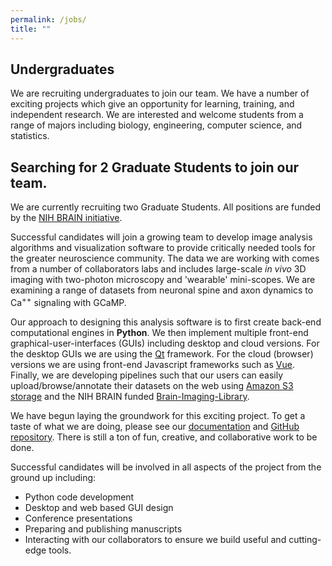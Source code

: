 ```yaml
---
permalink: /jobs/
title: ""
---
```


## Undergraduates

We are recruiting undergraduates to join our team. We have a number of exciting projects which give an opportunity for learning, training, and independent research. We are interested and welcome students from a range of majors including biology, engineering, computer science, and statistics.

## Searching for 2 Graduate Students to join our team.

We are currently recruiting two Graduate Students. All positions are funded by the [NIH BRAIN initiative](https://braininitiative.nih.gov/).

Successful candidates will join a growing team to develop image analysis algorithms and visualization software to provide critically needed tools for the greater neuroscience community. The data we are working with comes from a number of collaborators labs and includes large-scale <I>in vivo</I> 3D imaging with two-photon microscopy and 'wearable' mini-scopes. We are examining a range of datasets from neuronal spine and axon dynamics to Ca<sup>++</sup> signaling with GCaMP.

Our approach to designing this analysis software is to first create back-end computational engines in **Python**. We then implement multiple front-end graphical-user-interfaces (GUIs) including desktop and cloud versions. For the desktop GUIs we are using the [Qt](https://riverbankcomputing.com/software/pyqt/intro) framework. For the cloud (browser) versions we are using front-end Javascript frameworks such as [Vue](https://vuejs.org/). Finally, we are developing pipelines such that our users can easily upload/browse/annotate their datasets on the web using [Amazon S3 storage](https://aws.amazon.com/s3/) and the NIH BRAIN funded [Brain-Imaging-Library](https://www.brainimagelibrary.org/).

We have begun laying the groundwork for this exciting project. To get a taste of what we are doing, please see our [documentation](https://cudmore.github.io/PyMapManager/) and [GitHub repository](https://github.com/cudmore/PyMapManager). There is still a ton of fun, creative, and collaborative work to be done.

Successful candidates will be involved in all aspects of the project from the ground up including:

 - Python code development
 - Desktop and web based GUI design
 - Conference presentations
 - Preparing and publishing manuscripts
 - Interacting with our collaborators to ensure we build useful and cutting-edge tools.
